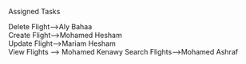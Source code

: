 Assigned Tasks

Delete Flight—->Aly Bahaa	
Create Flight—->Mohamed Hesham	
Update Flight—>Mariam Hesham	
View Flights —> Mohamed Kenawy
Search Flights—>Mohamed Ashraf
